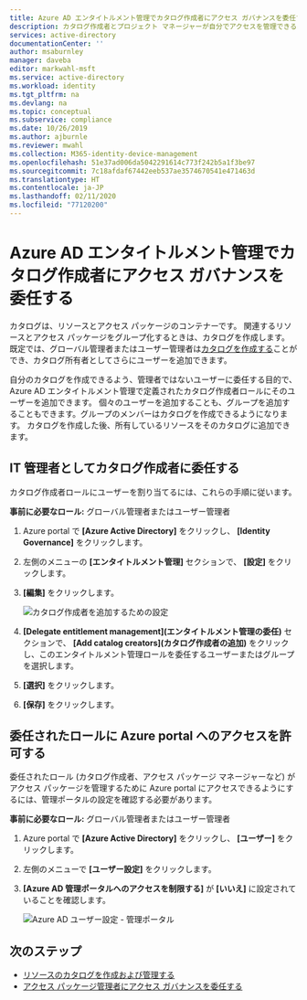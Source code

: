 ```yaml
---
title: Azure AD エンタイトルメント管理でカタログ作成者にアクセス ガバナンスを委任する - Azure Active Directory
description: カタログ作成者とプロジェクト マネージャーが自分でアクセスを管理できるよう、IT 管理者からアクセス ガバナンスを委任する方法について説明します。
services: active-directory
documentationCenter: ''
author: msaburnley
manager: daveba
editor: markwahl-msft
ms.service: active-directory
ms.workload: identity
ms.tgt_pltfrm: na
ms.devlang: na
ms.topic: conceptual
ms.subservice: compliance
ms.date: 10/26/2019
ms.author: ajburnle
ms.reviewer: mwahl
ms.collection: M365-identity-device-management
ms.openlocfilehash: 51e37ad006da5042291614c773f242b5a1f3be97
ms.sourcegitcommit: 7c18afdaf67442eeb537ae3574670541e471463d
ms.translationtype: HT
ms.contentlocale: ja-JP
ms.lasthandoff: 02/11/2020
ms.locfileid: "77120200"
---
```

# <a name="delegate-access-governance-to-catalog-creators-in-azure-ad-entitlement-management"></a>Azure AD エンタイトルメント管理でカタログ作成者にアクセス ガバナンスを委任する

カタログは、リソースとアクセス パッケージのコンテナーです。 関連するリソースとアクセス パッケージをグループ化するときは、カタログを作成します。 既定では、グローバル管理者またはユーザー管理者は[カタログを作成する](entitlement-management-catalog-create.md)ことができ、カタログ所有者としてさらにユーザーを追加できます。

自分のカタログを作成できるよう、管理者ではないユーザーに委任する目的で、Azure AD エンタイトルメント管理で定義されたカタログ作成者ロールにそのユーザーを追加できます。 個々のユーザーを追加することも、グループを追加することもできます。グループのメンバーはカタログを作成できるようになります。  カタログを作成した後、所有しているリソースをそのカタログに追加できます。

## <a name="as-an-it-administrator-delegate-to-a-catalog-creator"></a>IT 管理者としてカタログ作成者に委任する

カタログ作成者ロールにユーザーを割り当てるには、これらの手順に従います。

**事前に必要なロール:** グローバル管理者またはユーザー管理者

1. Azure portal で **[Azure Active Directory]** をクリックし、 **[Identity Governance]** をクリックします。

1. 左側のメニューの **[エンタイトルメント管理]** セクションで、 **[設定]** をクリックします。

1. **[編集]** をクリックします。

    ![カタログ作成者を追加するための設定](./media/entitlement-management-delegate-catalog/settings-delegate.png)

1. **[Delegate entitlement management]\(エンタイトルメント管理の委任\)** セクションで、 **[Add catalog creators]\(カタログ作成者の追加\)** をクリックし、このエンタイトルメント管理ロールを委任するユーザーまたはグループを選択します。

1. **[選択]** をクリックします。

1. **[保存]** をクリックします。

## <a name="allow-delegated-roles-to-access-the-azure-portal"></a>委任されたロールに Azure portal へのアクセスを許可する

委任されたロール (カタログ作成者、アクセス パッケージ マネージャーなど) がアクセス パッケージを管理するために Azure portal にアクセスできるようにするには、管理ポータルの設定を確認する必要があります。

**事前に必要なロール:** グローバル管理者またはユーザー管理者

1. Azure portal で **[Azure Active Directory]** をクリックし、 **[ユーザー]** をクリックします。

1. 左側のメニューで **[ユーザー設定]** をクリックします。

1. **[Azure AD 管理ポータルへのアクセスを制限する]** が **[いいえ]** に設定されていることを確認します。

    ![Azure AD ユーザー設定 - 管理ポータル](./media/entitlement-management-delegate-catalog/user-settings.png)

## <a name="next-steps"></a>次のステップ

- [リソースのカタログを作成および管理する](entitlement-management-catalog-create.md)
- [アクセス パッケージ管理者にアクセス ガバナンスを委任する](entitlement-management-delegate-managers.md)

